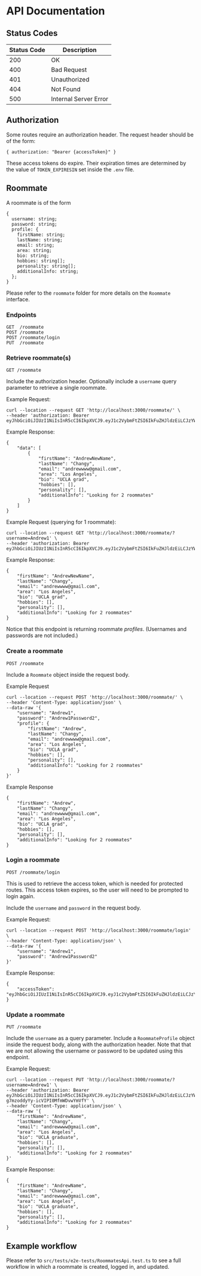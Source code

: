 # API Documentation

## Status Codes

| Status Code | Description           |
| ----------- | --------------------- |
| 200         | OK                    |
| 400         | Bad Request           |
| 401         | Unauthorized          |
| 404         | Not Found             |
| 500         | Internal Server Error |

## Authorization

Some routes require an authorization header. The request header should be of the form:

```
{ authorization: "Bearer {accessToken}" }
```

These access tokens do expire. Their expiration times are determined by the value of `TOKEN_EXPIRESIN` set inside the `.env` file.

## Roommate

A roommate is of the form

```
{
  username: string;
  password: string;
  profile: {
    firstName: string;
    lastName: string;
    email: string;
    area: string;
    bio: string;
    hobbies: string[];
    personality: string[];
    additionalInfo: string;
  };
}
```

Please refer to the `roommate` folder for more details on the `Roommate` interface.

### Endpoints

```
GET  /roommate
POST /roommate
POST /roommate/login
PUT  /roommate
```

### Retrieve roommate(s)

```
GET /roommate
```

Include the authorization header. Optionally include a `username` query parameter to retrieve a single roommate.

Example Request:

```
curl --location --request GET 'http://localhost:3000/roommate/' \
--header 'authorization: Bearer eyJhbGciOiJIUzI1NiIsInR5cCI6IkpXVCJ9.eyJ1c2VybmFtZSI6IkFuZHJldzEiLCJzYWx0IjoiaFRpajBPa3FENElXUDNPOU9ta2xTZz09IiwiaWF0IjoxNjQzNjYxNjA0LCJleHAiOjE2NDM2NjM0MDR9.r4tNmIe4fo9C9YTucto3Mab3gcJ9MGu5AevKUoPCzyk'
```

Example Response:

```
{
    "data": [
        {
            "firstName": "AndrewNewName",
            "lastName": "Changy",
            "email": "andrewwww@gmail.com",
            "area": "Los Angeles",
            "bio": "UCLA grad",
            "hobbies": [],
            "personality": [],
            "additionalInfo": "Looking for 2 roommates"
        }
    ]
}
```

Example Request (querying for 1 roommate):

```
curl --location --request GET 'http://localhost:3000/roommate/?username=Andrew1' \
--header 'authorization: Bearer eyJhbGciOiJIUzI1NiIsInR5cCI6IkpXVCJ9.eyJ1c2VybmFtZSI6IkFuZHJldzEiLCJzYWx0IjoiaFRpajBPa3FENElXUDNPOU9ta2xTZz09IiwiaWF0IjoxNjQzNjYxNjA0LCJleHAiOjE2NDM2NjM0MDR9.r4tNmIe4fo9C9YTucto3Mab3gcJ9MGu5AevKUoPCzyk'
```

Example Response:

```
{
    "firstName": "AndrewNewName",
    "lastName": "Changy",
    "email": "andrewwww@gmail.com",
    "area": "Los Angeles",
    "bio": "UCLA grad",
    "hobbies": [],
    "personality": [],
    "additionalInfo": "Looking for 2 roommates"
}
```

Notice that this endpoint is returning roommate _profiles_. (Usernames and passwords are not included.)

### Create a roommate

```
POST /roommate
```

Include a `Roommate` object inside the request body.

Example Request

```
curl --location --request POST 'http://localhost:3000/roommate/' \
--header 'Content-Type: application/json' \
--data-raw '{
    "username": "Andrew1",
    "password": "Andrew1Password2",
    "profile": {
        "firstName": "Andrew",
        "lastName": "Changy",
        "email": "andrewwww@gmail.com",
        "area": "Los Angeles",
        "bio": "UCLA grad",
        "hobbies": [],
        "personality": [],
        "additionalInfo": "Looking for 2 roommates"
    }
}'
```

Example Response

```
{
    "firstName": "Andrew",
    "lastName": "Changy",
    "email": "andrewwww@gmail.com",
    "area": "Los Angeles",
    "bio": "UCLA grad",
    "hobbies": [],
    "personality": [],
    "additionalInfo": "Looking for 2 roommates"
}
```

### Login a roommate

```
POST /roommate/login
```

This is used to retrieve the access token, which is needed for protected routes. This access token expires, so the user will need to be prompted to login again.

Include the `username` and `password` in the request body.

Example Request:

```
curl --location --request POST 'http://localhost:3000/roommate/login' \
--header 'Content-Type: application/json' \
--data-raw '{
    "username": "Andrew1",
    "password": "Andrew1Password2"
}'
```

Example Response:

```
{
    "accessToken": "eyJhbGciOiJIUzI1NiIsInR5cCI6IkpXVCJ9.eyJ1c2VybmFtZSI6IkFuZHJldzEiLCJzYWx0IjoiaFRpajBPa3FENElXUDNPOU9ta2xTZz09IiwiaWF0IjoxNjQzNjYxNjA0LCJleHAiOjE2NDM2NjM0MDR9.r4tNmIe4fo9C9YTucto3Mab3gcJ9MGu5AevKUoPCzyk"
}
```

### Update a roommate

```
PUT /roommate
```

Include the `username` as a query parameter. Include a `RoommateProfile` object inside the request body, along with the authorization header. Note that that we are not allowing the username or password to be updated using this endpoint.

Example Request:

```
curl --location --request PUT 'http://localhost:3000/roommate/?username=Andrew1' \
--header 'authorization: Bearer eyJhbGciOiJIUzI1NiIsInR5cCI6IkpXVCJ9.eyJ1c2VybmFtZSI6IkFuZHJldzEiLCJzYWx0IjoiMFE0SU84cWtoa0wyQUluZWU1OFJyZz09IiwiaWF0IjoxNjQzNzQwNjg2LCJleHAiOjE2NDM3NDI0ODZ9.V0PXNjRxe2Su-g7mzoddyYy-icVIPI0MfmWDvwYmVfY' \
--header 'Content-Type: application/json' \
--data-raw '{
    "firstName": "AndrewName",
    "lastName": "Changy",
    "email": "andrewwww@gmail.com",
    "area": "Los Angeles",
    "bio": "UCLA graduate",
    "hobbies": [],
    "personality": [],
    "additionalInfo": "Looking for 2 roommates"
}'
```

Example Response:

```
{
    "firstName": "AndrewName",
    "lastName": "Changy",
    "email": "andrewwww@gmail.com",
    "area": "Los Angeles",
    "bio": "UCLA graduate",
    "hobbies": [],
    "personality": [],
    "additionalInfo": "Looking for 2 roommates"
}
```

## Example workflow

Please refer to `src/tests/e2e-tests/RoommatesApi.test.ts` to see a full workflow in which a roommate is created, logged in, and updated.
